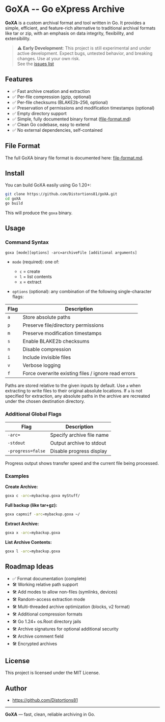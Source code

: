 
# GoXA -- Go eXpress Archive

**GoXA** is a custom archival format and tool written in Go. It provides a simple, efficient, and feature-rich alternative to traditional archival formats like tar or zip, with an emphasis on data integrity, flexibility, and extensibility.
> ⚠️ **Early Development**: This project is still experimental and under active development. Expect bugs, untested behavior, and breaking changes. Use at your own risk.<br>
> See the [issues list](https://github.com/Distortions81/goXA/issues)


## Features

- ✅ Fast archive creation and extraction
- ✅ Per-file compression (gzip, optional)
- ✅ Per-file checksums (BLAKE2b-256, optional)
- ✅ Preservation of permissions and modification timestamps (optional)
- ✅ Empty directory support
- ✅ Simple, fully documented binary format ([file-format.md](file-format.md))
- ✅ Clean Go codebase, easy to extend
- ✅ No external dependencies, self-contained

## File Format

The full GoXA binary file format is documented here: [file-format.md](file-format.md).

## Install

You can build GoXA easily using Go 1.20+:

```bash
git clone https://github.com/Distortions81/goXA.git
cd goXA
go build
```

This will produce the `goxa` binary.

## Usage

### Command Syntax

```
goxa [mode][options] -arc=archiveFile [additional arguments]
```

- `mode` (required): one of:
  - `c` = create
  - `l` = list contents
  - `x` = extract

- `options` (optional): any combination of the following single-character flags:

| Flag | Description |
|------|-------------|
| `a` | Store absolute paths |
| `p` | Preserve file/directory permissions |
| `m` | Preserve modification timestamps |
| `s` | Enable BLAKE2b checksums |
| `n` | Disable compression |
| `i` | Include invisible files |
| `v` | Verbose logging |
| `f` | Force overwrite existing files / ignore read errors |

Paths are stored relative to the given inputs by default. Use `a` when
extracting to write files to their original absolute locations. If `a` is not
specified for extraction, any absolute paths in the archive are recreated under
the chosen destination directory.

### Additional Global Flags

| Flag | Description |
|------|-------------|
| `-arc=` | Specify archive file name |
| `-stdout` | Output archive to stdout |
| `-progress=false` | Disable progress display |

Progress output shows transfer speed and the current file being processed.

### Examples

**Create Archive:**

```bash
goxa c -arc=mybackup.goxa myStuff/
```

**Full backup (like tar+gz):**

```bash
goxa capmsif -arc=mybackup.goxa ~/
```

**Extract Archive:**

```bash
goxa x -arc=mybackup.goxa
```

**List Archive Contents:**

```bash
goxa l -arc=mybackup.goxa
```

## Roadmap Ideas

- ✅ Format documentation (complete)
- 🛠 Working relative path support
- 🛠 Add modes to allow non-files (symlinks, devices)
- 🛠 Random-access extraction mode
- 🛠 Multi-threaded archive optimization (blocks, v2 format)
- 🛠 Additional compression formats
- 🛠 Go 1.24+ os.Root directory jails
- 🛠 Archive signatures for optional additional security
- 🛠 Archive comment field
- 🛠 Encrypted archives

## License

This project is licensed under the MIT License.

## Author

- https://github.com/Distortions81

---

**GoXA** — fast, clean, reliable archiving in Go.

